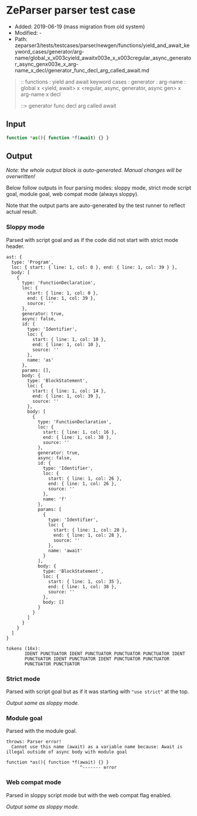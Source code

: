 # ZeParser parser test case

- Added: 2019-06-19 (mass migration from old system)
- Modified: -
- Path: zeparser3/tests/testcases/parser/newgen/functions/yield_and_await_keyword_cases/generator/arg-name/global_x_x003cyield_awaitx003e_x_x003cregular_async_generator_async_genx003e_x_arg-name_x_decl/generator_func_decl_arg_called_await.md

> :: functions : yield and await keyword cases : generator : arg-name : global x <yield, await> x <regular, async, generator, async gen> x arg-name x decl
>
> ::> generator func decl arg called await

## Input

`````js
function *as(){ function *f(await) {} }
`````

## Output

_Note: the whole output block is auto-generated. Manual changes will be overwritten!_

Below follow outputs in four parsing modes: sloppy mode, strict mode script goal, module goal, web compat mode (always sloppy).

Note that the output parts are auto-generated by the test runner to reflect actual result.

### Sloppy mode

Parsed with script goal and as if the code did not start with strict mode header.

`````
ast: {
  type: 'Program',
  loc: { start: { line: 1, col: 0 }, end: { line: 1, col: 39 } },
  body: [
    {
      type: 'FunctionDeclaration',
      loc: {
        start: { line: 1, col: 0 },
        end: { line: 1, col: 39 },
        source: ''
      },
      generator: true,
      async: false,
      id: {
        type: 'Identifier',
        loc: {
          start: { line: 1, col: 10 },
          end: { line: 1, col: 10 },
          source: ''
        },
        name: 'as'
      },
      params: [],
      body: {
        type: 'BlockStatement',
        loc: {
          start: { line: 1, col: 14 },
          end: { line: 1, col: 39 },
          source: ''
        },
        body: [
          {
            type: 'FunctionDeclaration',
            loc: {
              start: { line: 1, col: 16 },
              end: { line: 1, col: 38 },
              source: ''
            },
            generator: true,
            async: false,
            id: {
              type: 'Identifier',
              loc: {
                start: { line: 1, col: 26 },
                end: { line: 1, col: 26 },
                source: ''
              },
              name: 'f'
            },
            params: [
              {
                type: 'Identifier',
                loc: {
                  start: { line: 1, col: 28 },
                  end: { line: 1, col: 28 },
                  source: ''
                },
                name: 'await'
              }
            ],
            body: {
              type: 'BlockStatement',
              loc: {
                start: { line: 1, col: 35 },
                end: { line: 1, col: 38 },
                source: ''
              },
              body: []
            }
          }
        ]
      }
    }
  ]
}

tokens (16x):
       IDENT PUNCTUATOR IDENT PUNCTUATOR PUNCTUATOR PUNCTUATOR IDENT
       PUNCTUATOR IDENT PUNCTUATOR IDENT PUNCTUATOR PUNCTUATOR
       PUNCTUATOR PUNCTUATOR
`````

### Strict mode

Parsed with script goal but as if it was starting with `"use strict"` at the top.

_Output same as sloppy mode._

### Module goal

Parsed with the module goal.

`````
throws: Parser error!
  Cannot use this name (await) as a variable name because: Await is illegal outside of async body with module goal

function *as(){ function *f(await) {} }
                            ^------- error
`````


### Web compat mode

Parsed in sloppy script mode but with the web compat flag enabled.

_Output same as sloppy mode._
